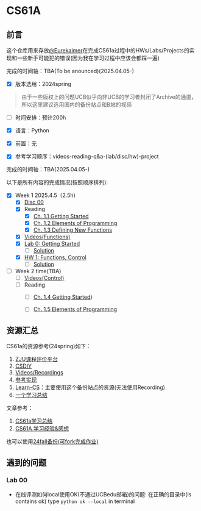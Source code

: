 # CS61A


## 前言

这个仓库用来存放[@Eurekaimer](https://github.com/Eurekaimer)在完成CS61a过程中的HWs/Labs/Projects的实现和一些新手可能犯的错误(因为我在学习过程中应该会都踩一遍)


完成的时间轴：TBA(To be anounced)(2025.04.05-)


- [x] 版本选用：2024spring

> 由于一些版权上的问题UCB似乎向非UCB的学习者封闭了Archive的通道，所以这里建议选用国内的备份站点和B站的视频

- [ ] 时间安排：预计200h

- [x] 语言：Python

- [x] 前置：无

- [x] 参考学习顺序：videos-reading-q&a-(lab/disc/hw)-project

  

完成的时间轴：TBA(2025.04.05-)

以下是所有内容的完成情况(按照顺序排列):

- [x] Week 1 2025.4.5（2.5h)
  - [x] [Disc 00](https://www.learncs.site/docs/curriculum-resource/cs61a/cs61a_en/dis/disc00)
  - [x] Reading
    - [x] [Ch. 1.1 Getting Started](https://www.composingprograms.com/pages/11-getting-started.html)
    - [x] [Ch. 1.2 Elements of Programming](https://www.composingprograms.com/pages/12-elements-of-programming.html)
    - [x] [Ch. 1.3  Defining New Functions](https://www.composingprograms.com/pages/13-defining-new-functions.html)
  - [x] [Videos(Functions)](https://www.youtube.com/watch?v=zYC7tKfKPtM&list=PL6BsET-8jgYULSxiV2garZ0FxbnXR08MP)
  - [x] [Lab 0: Getting Started](https://www.learncs.site/docs/curriculum-resource/cs61a/cs61a_en/lab/lab00)
    - [ ] [Solution](https://www.learncs.site/docs/curriculum-resource/cs61a/cs61a_en/lab/sol-lab00)
  - [x] [HW 1: Functions, Control](https://www.learncs.site/docs/curriculum-resource/cs61a/cs61a_en/homework/hw01)
    - [ ] [Solution](https://www.learncs.site/docs/curriculum-resource/cs61a/cs61a_en/homework/sol-hw01)
  
- [ ] Week 2 time(TBA)
  - [ ] [Videos(Control)](https://www.youtube.com/watch?v=IPec2A7j2bY&list=PL6BsET-8jgYVCz97Y75GRXSWbb4sTpDIR)
  - [ ] Reading
    - [ ] [Ch. 1.4 Getting Started]())
    - [ ] [Ch. 1.5 Elements of Programming]()




## 资源汇总

CS61a的资源参考(24spring)如下：
1. [ZJU课程评价平台](https://conanhujinming.github.io/comments-for-awesome-courses/%E8%AE%A1%E7%AE%97%E6%9C%BA%E5%AF%BC%E8%AE%BA/UC%20BerkeleyCS61A%E8%AE%A1%E7%AE%97%E6%9C%BA%E7%A8%8B%E5%BA%8F%E7%9A%84%E6%9E%84%E9%80%A0%E4%B8%8E%E8%A7%A3%E9%87%8A/)
2. [CSDIY](https://csdiy.wiki/%E7%BC%96%E7%A8%8B%E5%85%A5%E9%97%A8/Python/CS61A/?h=cs61a#_1)
3. [Videos/Recordings](https://www.bilibili.com/video/BV1sy411z7nA/?vd_source=483c12ed150608294868953a0c6e7078)
4. [参考实现](https://github.com/shuo-liu16/CS61A)
5. [Learn-CS](https://www.learncs.site/docs/curriculum-resource/cs61a/cs61a_en)：主要使用这个备份站点的资源(无法使用Recording)
6. [一个学习总结](https://github.com/half-dreamer/CS61A-20fa?tab=readme-ov-file)

文章参考：

1. [CS61a学习总结](https://zhuanlan.zhihu.com/p/640290712)
2. [CS61A 学习经验&感想](https://zhuanlan.zhihu.com/p/486323075)


也可以使用[24fall备份(可fork完成作业)](https://github.com/InsideEmpire/CS61A-Assignments?tab=readme-ov-file#%E4%B8%AD%E6%96%87%E8%AF%B4%E6%98%8E)


## 遇到的问题


### Lab 00

+ 在线评测如何local使用OK(不通过UCBedu邮箱)的问题: 在正确的目录中(ls contains ok) type `python ok --local` in terminal

